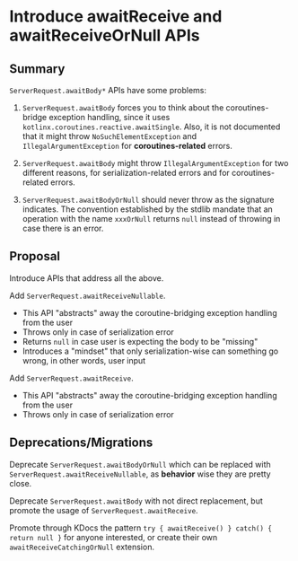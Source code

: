 # Introduce awaitReceive and awaitReceiveOrNull APIs

## Summary

`ServerRequest.awaitBody*` APIs have some problems:

1. `ServerRequest.awaitBody` forces you to think about the coroutines-bridge exception handling, since it uses
   `kotlinx.coroutines.reactive.awaitSingle`. Also, it is not documented that it might throw `NoSuchElementException`
   and `IllegalArgumentException` for **coroutines-related** errors.

2. `ServerRequest.awaitBody` might throw `IllegalArgumentException` for two different reasons, for serialization-related
   errors and for coroutines-related errors.

3. `ServerRequest.awaitBodyOrNull` should never throw as the signature indicates. The convention established by the
   stdlib mandate that an operation with the name `xxxOrNull` returns `null` instead of throwing in case there is an
   error.

## Proposal

Introduce APIs that address all the above.

Add `ServerRequest.awaitReceiveNullable`.

- This API "abstracts" away the coroutine-bridging exception handling from the user
- Throws only in case of serialization error
- Returns `null` in case user is expecting the body to be "missing"
- Introduces a "mindset" that only serialization-wise can something go wrong, in other words, user input

Add `ServerRequest.awaitReceive`.

- This API "abstracts" away the coroutine-bridging exception handling from the user
- Throws only in case of serialization error

## Deprecations/Migrations

Deprecate `ServerRequest.awaitBodyOrNull` which can be replaced with `ServerRequest.awaitReceiveNullable`, as
**behavior** wise they are pretty close.

Deprecate `ServerRequest.awaitBody` with not direct replacement, but promote the usage of `ServerRequest.awaitReceive`.

Promote through KDocs the pattern `try { awaitReceive() } catch() { return null }` for anyone interested, 
or create their own `awaitReceiveCatchingOrNull` extension.
